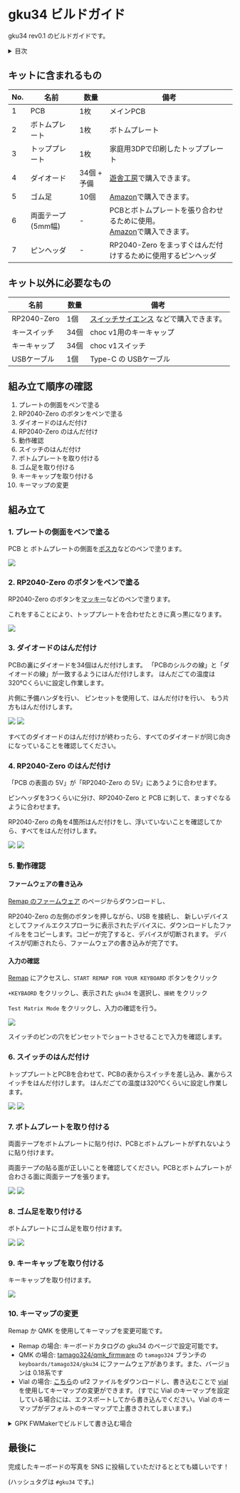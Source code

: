 # gku34 ビルドガイド

gku34 rev0.1 のビルドガイドです。

<details><summary>目次</summary><div>

* [キットに含まれるもの](#キットに含まれるもの)
* [キット以外に必要なもの](#キット以外に必要なもの)
* [組み立て順序の確認](#組み立て順序の確認)
* [組み立て](#組み立て)
  * [1. プレートの側面をペンで塗る](#1プレートの側面をペンで塗る)
  * [2. RP2040-Zero のボタンをペンで塗る](#2rp2040-zero-のボタンをペンで塗る)
  * [3. ダイオードのはんだ付け](#3-ダイオードのはんだ付け)
  * [4. RP2040-Zero のはんだ付け](#4-rp2040-zero-のはんだ付け)
  * [5. 動作確認](#5-動作確認)
  * [6. スイッチのはんだ付け](#6-スイッチのはんだ付け)
  * [7. ボトムプレートを取り付ける](#7-ボトムプレートを取り付ける)
  * [8. ゴム足を取り付ける](#8-ゴム足を取り付ける)
  * [9. キーキャップを取り付ける](#9-キーキャップを取り付ける)
  * [10. キーマップの変更](#10-キーマップの変更)
* [最後に](#最後に)

</div></details>


## キットに含まれるもの

| No. | 名前                  | 数量        | 備考                                                                                                                                                                        |
|-----|-----------------------|-------------|-----------------------------------------------------------------------------------------------------------------------------------------------------------------------------|
| 1   | PCB                   | 1枚         | メインPCB                                                                                                                                                                   |
| 2   | ボトムプレート        | 1枚         | ボトムプレート                                                                                                                                                      |
| 3   | トッププレート        | 1枚         | 家庭用3DPで印刷したトッププレート<br>                                                                                                                                                      |
| 4   | ダイオード            | 34個 + 予備 | [遊舎工房](https://shop.yushakobo.jp/collections/all-keyboard-parts/products/a0800di-02-100)で購入できます。                                                                |
| 5   | ゴム足            | 10個 | [Amazon](https://amzn.asia/d/dPdWZld)で購入できます。                                                                |
| 6   | 両面テープ (5mm幅)    | -           | PCBとボトムプレートを張り合わせるために使用。 <br>[Amazon](https://amzn.asia/d/8XeKmsn)で購入できます。 |
| 7   | ピンヘッダ | - | RP2040-Zero をまっすぐはんだ付けするために使用するピンヘッダ |

## キット以外に必要なもの

| 名前                     | 数量 | 備考                 |
|--------------------------|------|----------------------|
| RP2040-Zero             | 1個 |[スイッチサイエンス](https://www.switch-science.com/products/7886/) などで購入できます。 |
| キースイッチ             | 34個 | choc v1用のキーキャップ  |
| キーキャップ             | 34個 | choc v1スイッチ         |
| USBケーブル              | 1個  | Type-C の USBケーブル |


## 組み立て順序の確認

1. プレートの側面をペンで塗る
2. RP2040-Zero のボタンをペンで塗る
3. ダイオードのはんだ付け
4. RP2040-Zero のはんだ付け
5. 動作確認
6. スイッチのはんだ付け
7. ボトムプレートを取り付ける
8. ゴム足を取り付ける
9. キーキャップを取り付ける
10. キーマップの変更

## 組み立て


### 1. プレートの側面をペンで塗る

PCB と ボトムプレートの側面を[ポスカ](https://amzn.asia/d/1ZZTGt9)などのペンで塗ります。

![](assets/1_1.JPG)


### 2. RP2040-Zero のボタンをペンで塗る

RP2040-Zero のボタンを[マッキー](https://amzn.asia/d/gaXAFb8)などのペンで塗ります。

これをすることにより、トッププレートを合わせたときに真っ黒になります。


![](assets/2_1.JPEG)

### 3. ダイオードのはんだ付け

PCBの裏にダイオードを34個はんだ付けします。
「PCBのシルクの線」と「ダイオードの線」が一致するようにはんだ付けします。
はんだごての温度は320℃くらいに設定し作業します。

片側に予備ハンダを行い、
ピンセットを使用して、はんだ付けを行い、
もう片方もはんだ付けします。

![](assets/3_1.JPEG)
![](assets/3_2.jpeg)

すべてのダイオードのはんだ付けが終わったら、すべてのダイオードが同じ向きになっていることを確認してください。

### 4. RP2040-Zero のはんだ付け

「PCB の表面の 5V」が「RP2040-Zero の 5V」にあうように合わせます。

ピンヘッダを3つくらいに分け、RP2040-Zero と PCB に刺して、まっすぐなるように合わせます。

RP2040-Zero の角を4箇所はんだ付けをし、浮いていないことを確認してから、すべてをはんだ付けします。

![](assets/4_1.JPEG)
![](assets/4_2.JPEG)


### 5. 動作確認

#### ファームウェアの書き込み

[Remap のファームウェア](https://remap-keys.app/catalog/Vax92NppUdpJnLsBweYy/firmware) のページからダウンロードし、

RP2040-Zero の左側のボタンを押しながら、USB を接続し、
新しいデバイスとしてファイルエクスプローラに表示されたデバイスに、ダウンロードしたファイルををコピーします。コピーが完了すると、デバイスが切断されます。
デバイスが切断されたら、ファームウェアの書き込みが完了です。


#### 入力の確認

[Remap](https://remap-keys.app/) にアクセスし、`START REMAP FOR YOUR KEYBOARD` ボタンをクリック

`+KEYBAORD` をクリックし、表示された `gku34` を選択し、`接続` をクリック

`Test Matrix Mode` をクリックし、入力の確認を行う。

![](assets/51_2.png)

スイッチのピンの穴をピンセットでショートさせることで入力を確認します。

### 6. スイッチのはんだ付け

トッププレートとPCBを合わせて、PCBの表からスイッチを差し込み、裏からスイッチをはんだ付けします。
はんだごての温度は320℃くらいに設定し作業します。

![](assets/5_1.JPEG)
![](assets/5_2.JPEG)

### 7. ボトムプレートを取り付ける

両面テープをボトムプレートに貼り付け、PCBとボトムプレートがずれないように貼り付けます。

両面テープの貼る面が正しいことを確認してください。PCBとボトムプレートが合わさる面に両面テープを張ります。

![](assets/6_1.JPEG)
![](assets/6_2.JPEG)

### 8. ゴム足を取り付ける

ボトムプレートにゴム足を取り付けます。

![](assets/7_1.JPEG)
![](assets/7_2.JPEG)

### 9. キーキャップを取り付ける

キーキャップを取り付けます。

![](assets/8_1.jpeg)

### 10. キーマップの変更

Remap か QMK を使用してキーマップを変更可能です。

* Remap の場合: キーボードカタログの gku34 のページで設定可能です。
* QMK の場合: [tamago324/qmk_firmware](https://github.com/tamago324/qmk_firmware/tree/tamago324/keyboards/tamago324/gku34) の `tamago324` ブランチの `keyboards/tamago324/gku34` にファームウェアがあります。また、バージョンは 0.18系です
* Vial の場合: [こちら](../../firmware/vial/gku34_rev01_vial.uf2)の uf2 ファイルをダウンロードし、書き込むことで [vial](https://get.vial.today/) を使用してキーマップの変更ができます。 (すでに Vial のキーマップを設定している場合には、エクスポートしてから書き込んでください。Vial のキーマップがデフォルトのキーマップで上書きされてしまいます。)

<details><summary>GPK FWMakerでビルドして書き込む場合</summary><div>

QMK のファームウェアをビルドするために[GPK FWMaker](https://github.com/darakuneko/gpk_fwmaker) が使用できます。
Docker を使用して簡単にビルドできるのでオススメです。

#### Docker のインストール

https://www.docker.com/ から環境にあったものをダウンロードし、インストールします。

インストールが完了したらPCの再起動します。

#### GPK FWMaker のダウンロード

https://github.com/darakuneko/gpk_fwmaker/archive/refs/heads/main.zip でダウンロードします。

#### 初期セットアップ

ダウンロードしたディレクトリに移動し、

```
cd gpk_fwmaker
docker compose build
```

を実行。

#### ツールの起動

```
cd gpk_fwmaker
docker compose up -d
```

#### QMKのキーボードディレクトリをコピーする

GPKFW ディレクトリに QMKの keyboards/tamago324/gku34 ディレクトリを、環境に合わせて以下のディレクトリにコピーする

windows: `C:\Users\xxxx\GPKFW`
mac: `/Users/xxxx/GPKFW`
ubuntu: `/home/xxxx/GPKFW`

例えば、Windows の場合、`C:\Users\xxxx\GPKFW\gku34` にコピーする

![](assets/1_10.png)

#### ファームウェアの作成

以下のコマンドを実行し、ファームウェアを作成する

Windows の場合:

```
curl -X POST -H "Content-Type: application/json" -d "{\"kb\": \"gku34/rev01\", \"km\": \"default\", \"tag\": \"0.18.17\"}" 127.0.0.1:3123/build/qmk
```

`C:\Users\xxxx\GPKFW` に `gku34_rev01_default.uf2` が生成される

#### ファームウェアの書き込み

RP2040-Zero の左側のボタンを押しながら、USB を接続する

新しいデバイスとしてファイルエクスプローラに表示された、キーボードに生成された `gku34_rev01_default.uf2` をコピーします。コピーが完了すると、デバイスが切断されます。

デバイスが切断されたら、ファームウェアの書き込みが完了です。

</div></details>


## 最後に

完成したキーボードの写真を SNS に投稿していただけるととても嬉しいです！

(ハッシュタグは `#gku34` です。)


